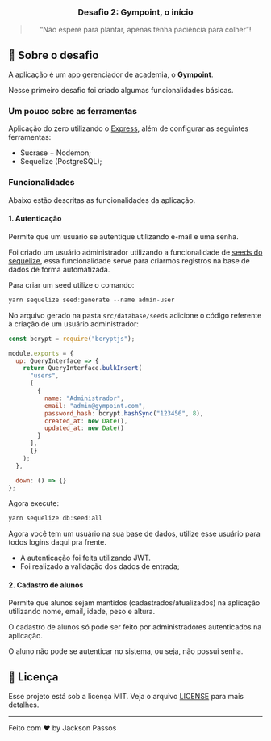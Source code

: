 <h3 align="center">
  Desafio 2: Gympoint, o início
</h3>

<blockquote align="center">“Não espere para plantar, apenas tenha paciência para colher”!</blockquote>


## :rocket: Sobre o desafio

A aplicação é um app gerenciador de academia, o **Gympoint**.

Nesse primeiro desafio foi criado algumas funcionalidades básicas.

### Um pouco sobre as ferramentas

Aplicação do zero utilizando o [Express](https://expressjs.com/), além de configurar as seguintes ferramentas:

- Sucrase + Nodemon;
- Sequelize (PostgreSQL);

### Funcionalidades

Abaixo estão descritas as funcionalidades da aplicação.

#### 1. Autenticação

Permite que um usuário se autentique utilizando e-mail e uma senha.

Foi criado um usuário administrador utilizando a funcionalidade de [seeds do sequelize](https://sequelize.org/master/manual/migrations.html#creating-first-seed), essa funcionalidade serve para criarmos registros na base de dados de forma automatizada.

Para criar um seed utilize o comando:

```js
yarn sequelize seed:generate --name admin-user
```

No arquivo gerado na pasta `src/database/seeds` adicione o código referente à criação de um usuário administrador:

```js
const bcrypt = require("bcryptjs");

module.exports = {
  up: QueryInterface => {
    return QueryInterface.bulkInsert(
      "users",
      [
        {
          name: "Administrador",
          email: "admin@gympoint.com",
          password_hash: bcrypt.hashSync("123456", 8),
          created_at: new Date(),
          updated_at: new Date()
        }
      ],
      {}
    );
  },

  down: () => {}
};
```

Agora execute:

```js
yarn sequelize db:seed:all
```

Agora você tem um usuário na sua base de dados, utilize esse usuário para todos logins daqui pra frente.

- A autenticação foi feita utilizando JWT.
- Foi realizado a validação dos dados de entrada;

#### 2. Cadastro de alunos

Permite que alunos sejam mantidos (cadastrados/atualizados) na aplicação utilizando nome, email, idade, peso e altura.

O cadastro de alunos só pode ser feito por administradores autenticados na aplicação.

O aluno não pode se autenticar no sistema, ou seja, não possui senha.

## :memo: Licença

Esse projeto está sob a licença MIT. Veja o arquivo [LICENSE](LICENSE.md) para mais detalhes.

---

Feito com ♥ by Jackson Passos
